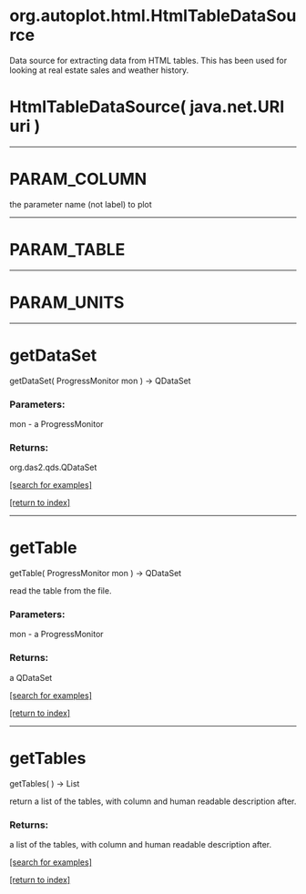 # org.autoplot.html.HtmlTableDataSource

Data source for extracting data from HTML tables.  This has been used
 for looking at real estate sales and weather history.

# HtmlTableDataSource( java.net.URI uri )


***
<a name="PARAM_COLUMN"></a>
# PARAM_COLUMN

the parameter name (not label) to plot

***
<a name="PARAM_TABLE"></a>
# PARAM_TABLE



***
<a name="PARAM_UNITS"></a>
# PARAM_UNITS



***
<a name="getDataSet"></a>
# getDataSet
getDataSet( ProgressMonitor mon ) &rarr; QDataSet



### Parameters:
mon - a ProgressMonitor

### Returns:
org.das2.qds.QDataSet


<a href="https://github.com/autoplot/dev/search?q=getDataSet&unscoped_q=getDataSet">[search for examples]</a>

<a href="https://github.com/autoplot/documentation/blob/master/javadoc/index-all.md">[return to index]</a>

***
<a name="getTable"></a>
# getTable
getTable( ProgressMonitor mon ) &rarr; QDataSet

read the table from the file.

### Parameters:
mon - a ProgressMonitor

### Returns:
a QDataSet


<a href="https://github.com/autoplot/dev/search?q=getTable&unscoped_q=getTable">[search for examples]</a>

<a href="https://github.com/autoplot/documentation/blob/master/javadoc/index-all.md">[return to index]</a>

***
<a name="getTables"></a>
# getTables
getTables(  ) &rarr; List

return a list of the tables, with column and human readable description after.

### Returns:
a list of the tables, with column and human readable description after.

<a href="https://github.com/autoplot/dev/search?q=getTables&unscoped_q=getTables">[search for examples]</a>

<a href="https://github.com/autoplot/documentation/blob/master/javadoc/index-all.md">[return to index]</a>

